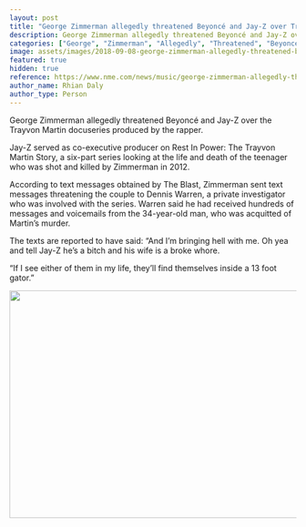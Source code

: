 ```yaml
---
layout: post
title: "George Zimmerman allegedly threatened Beyoncé and Jay-Z over Trayvon Martin docuseries: 'They'll find themselves inside a 13-foot gator'"
description: George Zimmerman allegedly threatened Beyoncé and Jay-Z over the Trayvon Martin docuseries produced by the rapper.
categories: ["George", "Zimmerman", "Allegedly", "Threatened", "Beyonce", "Travyon", "Martin", "Docuseries", "Theyll", "Find", "Inside", "Foot", "Gator"]
image: assets/images/2018-09-08-george-zimmerman-allegedly-threatened-beyonce-jay-z-travyon-martin-docuseries-theyll-find-inside-foot-gator.jpg
featured: true
hidden: true
reference: https://www.nme.com/news/music/george-zimmerman-allegedly-threatened-beyonce-jay-z-travyon-martin-docuseries-theyll-find-inside-13-foot-gator-2375682
author_name: Rhian Daly
author_type: Person
---
```

George Zimmerman allegedly threatened Beyoncé and Jay-Z over the Trayvon Martin docuseries produced by the rapper.

Jay-Z served as co-executive producer on Rest In Power: The Trayvon Martin Story, a six-part series looking at the life and death of the teenager who was shot and killed by Zimmerman in 2012.

According to text messages obtained by The Blast, Zimmerman sent text messages threatening the couple to Dennis Warren, a private investigator who was involved with the series. Warren said he had received hundreds of messages and voicemails from the 34-year-old man, who was acquitted of Martin’s murder.

The texts are reported to have said: “And I’m bringing hell with me. Oh yea and tell Jay-Z he’s a bitch and his wife is a broke whore.

“If I see either of them in my life, they’ll find themselves inside a 13 foot gator.”

<img class="blur-up wp-image-2375684 lazyautosizes lazyloaded" src="https://ksassets.timeincuk.net/wp/uploads/sites/55/2018/09/GettyImages-1020800584-300x191.jpg" width="630" height="400">
